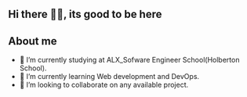 ## Hi there 👏👏, its good to be here


## About me

- 🔭 I’m currently studying at ALX_Sofware Engineer School(Holberton School).
- 🌱 I’m currently learning Web development and DevOps.
- 👯 I’m looking to collaborate on any available project.
<!--
- 🤔 I’m looking for help with ...
- 💬 Ask me about ...
- 📫 How to reach me: ...
- 😄 Pronouns: ...
- ⚡ Fun fact: ...
-->
